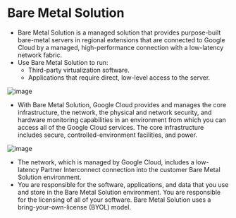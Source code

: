 # Bare Metal Solution

- Bare Metal Solution is a managed solution that provides purpose-built bare-metal servers in regional extensions that are connected to Google Cloud by a managed, high-performance connection with a low-latency network fabric.
- Use Bare Metal Solution to run:
  - Third-party virtualization software.
  - Applications that require direct, low-level access to the server.
 
![image](https://github.com/user-attachments/assets/599451f4-bf5e-4b51-b6ad-22127f7d7f48)

- With Bare Metal Solution, Google Cloud provides and manages the core infrastructure, the network, the physical and network security, and hardware monitoring capabilities in an environment from which you can access all of the Google Cloud services. The core infrastructure includes secure, controlled-environment facilities, and power.

![image](https://github.com/user-attachments/assets/45a972b3-9bf4-4718-9369-7246e3388fbc)

- The network, which is managed by Google Cloud, includes a low-latency Partner Interconnect connection into the customer Bare Metal Solution environment.
- You are responsible for the software, applications, and data that you use and store in the Bare Metal Solution environment. You are responsible for the licensing of all of your software. Bare Metal Solution uses a bring-your-own-license (BYOL) model.
